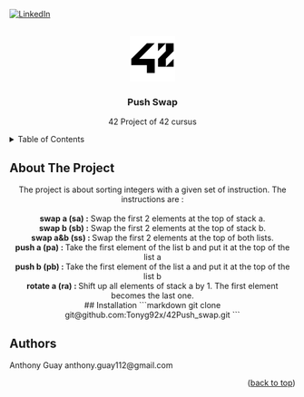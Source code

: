 <div id="top"></div>

[![LinkedIn][linkedin-shield]][linkedin-url]

<!-- PROJECT LOGO -->
<br />
<div align="center">
  <a href="https://github.com/github_username/repo_name">
    <img src="images/42_Logo.svg.png" alt="Logo" width="80" height="80">
  </a>

<h3 align="center">Push Swap</h3>

  <p align="center">
    42 Project of 42 cursus
  </p>
</div>

<!-- TABLE OF CONTENTS -->
<details>
  <summary>Table of Contents</summary>
  <ol>
    <li>
      <a href="#about-the-project">About The Project</a>
    </li>
    <li>
      <a href="#installation">Installation</a>
    </li>
    <li>
      <a href="#Authors">Authors</a>
    </li>
  </ol>
</details>

<!-- ABOUT THE PROJECT -->
## About The Project

<p align="center">
  The project is about sorting integers with a given set of instruction. The instructions are : <br><br>
  <B>swap a (sa) :</b> Swap the first 2 elements at the top of stack a.<br>
  <B>swap b (sb) :</b> Swap the first 2 elements at the top of stack b.<br>
  <B>swap a&b (ss) : </b> Swap the first 2 elements at the top of both lists.<br>
  <B>push a (pa) : </b> Take the first element of the list b and put it at the top of the list a<br>
  <B>push b (pb) : </b> Take the first element of the list a and put it at the top of the list b<br>
  <B>rotate a (ra) : </b> Shift up all elements of stack a by 1. The first element becomes the last one.<br>
 <!-- INSTALLATION -->
## Installation
```markdown
git clone git@github.com:Tonyg92x/42Push_swap.git
```

<!-- Authors -->
## Authors
<p align="left">
  Anthony Guay anthony.guay112@gmail.com
<p align="right">(<a href="#top">back to top</a>)</p>

<!-- MARKDOWN LINKS & IMAGES -->
<!-- https://www.markdownguide.org/basic-syntax/#reference-style-links -->
[linkedin-shield]: https://img.shields.io/badge/-LinkedIn-black.svg?style=for-the-badge&logo=linkedin&colorB=555
[linkedin-url]: https://www.linkedin.com/in/anthony-guay-75b27421b/
[product-screenshot]: images/screenshot.png
